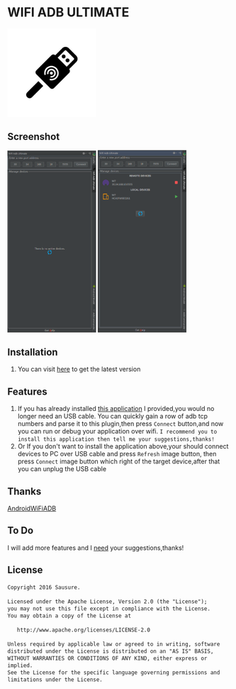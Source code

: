# WIFI ADB ULTIMATE

<img src="./art/icon.png" width="200px">

## Screenshot
<img src="./art/screenshot1.png" width="200px">
<img src="./art/screenshot2.png" width="200px">

## Installation
1. You can visit [here](https://github.com/Sausure/WIFIADB/tree/master/WIFIADBIntelliJPlugin/out) to get the latest version

## Features
1. If you has already installed [this application](https://github.com/Sausure/WIFIADB/tree/master/WIFIADBAndroid) I provided,you would no longer need an USB cable.
You can quickly gain a row of adb tcp numbers and parse it to this plugin,then press `Connect` button,and now you can run or debug your application over wifi.
`I recommend you to install this application then tell me your suggestions,thanks!`
2. Or If you don't want to install the application above,your should connect devices to PC over USB cable and press `Refresh` image button,
then press `Connect` image button which right of the target device,after that you can unplug the USB cable

## Thanks
[AndroidWiFiADB](https://github.com/pedrovgs/AndroidWiFiADB)

## To Do
I will add more features and I [need](https://github.com/Sausure/WIFIADB/issues) your suggestions,thanks!

## License

    Copyright 2016 Sausure.

    Licensed under the Apache License, Version 2.0 (the "License");
    you may not use this file except in compliance with the License.
    You may obtain a copy of the License at

       http://www.apache.org/licenses/LICENSE-2.0

    Unless required by applicable law or agreed to in writing, software
    distributed under the License is distributed on an "AS IS" BASIS,
    WITHOUT WARRANTIES OR CONDITIONS OF ANY KIND, either express or implied.
    See the License for the specific language governing permissions and
    limitations under the License.

